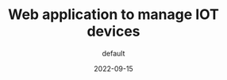 ---
title: Web application to manage IOT devices
date: '2022-09-15'
tags: ['Java','Spring Boot',Next', 'Tailwind', 'InfluxDB','AWS']
draft: false
excerpt: 'This project is an attempt to start exploring the world of IOT. This is a fullstack application. I will have a device streaming data to a server. This data will be then stored and sent to the frontend part of the application for visualization. The device could be a RaspberyPi, which streams data collected by multiple sensors (temperature, humidity, etc'
author: 'default'
images: ['/static/img/projects/google-project-thumbnail.png']
---